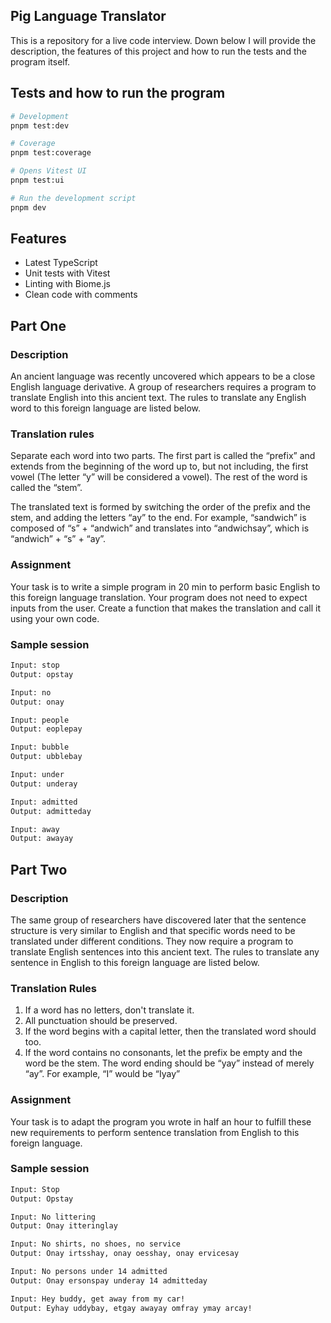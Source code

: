 ## Pig Language Translator

This is a repository for a  live code interview. Down below I will provide the description, the features of this project and how to run the tests and the program itself.

## Tests and how to run the program

```bash
# Development
pnpm test:dev

# Coverage
pnpm test:coverage

# Opens Vitest UI
pnpm test:ui

# Run the development script
pnpm dev
```

## Features

  - Latest TypeScript
  - Unit tests with Vitest
  - Linting with Biome.js
  - Clean code with comments

## Part One 

### Description

An ancient language was recently uncovered which appears to be a close English language
derivative. A group of researchers requires a program to translate English into this ancient text.
The rules to translate any English word to this foreign language are listed below.

### Translation rules

Separate each word into two parts. The first part is called the “prefix” and extends from the beginning of the word
up to, but not including, the first vowel (The letter “y” will be considered a
vowel). The rest of the word is called the “stem”.

The translated text is formed by switching the order of the prefix and the stem, and
adding the letters “ay” to the end. For example, “sandwich” is composed of “s” + “andwich” and translates into “andwichsay”, which is “andwich” + “s” + “ay”.

### Assignment

Your task is to write a simple program in 20 min to perform basic English to this foreign
language translation. Your program does not need to expect inputs from the user. Create a
function that makes the translation and call it using your own code.


### Sample session

```txt
Input: stop
Output: opstay

Input: no
Output: onay

Input: people
Output: eoplepay

Input: bubble
Output: ubblebay

Input: under
Output: underay

Input: admitted
Output: admitteday

Input: away
Output: awayay
```

## Part Two

### Description

The same group of researchers have discovered later that the sentence structure is very similar
to English and that specific words need to be translated under different conditions. They now
require a program to translate English sentences into this ancient text. The rules to translate any
sentence in English to this foreign language are listed below.

### Translation Rules

1. If a word has no letters, don't translate it.
2. All punctuation should be preserved.
3. If the word begins with a capital letter, then the translated word should too.
4. If the word contains no consonants, let the prefix be empty and the word be the stem. The word ending should be “yay” instead of merely “ay”. For example, “I” would be “Iyay”

### Assignment

Your task is to adapt the program you wrote in half an hour to fulfill these new requirements 
to perform sentence translation from English to this foreign language.

### Sample session

```txt
Input: Stop
Output: Opstay

Input: No littering
Output: Onay itteringlay

Input: No shirts, no shoes, no service
Output: Onay irtsshay, onay oesshay, onay ervicesay

Input: No persons under 14 admitted
Output: Onay ersonspay underay 14 admitteday

Input: Hey buddy, get away from my car!
Output: Eyhay uddybay, etgay awayay omfray ymay arcay!
```
